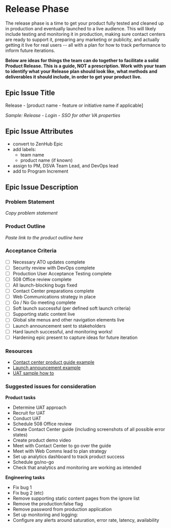 # Release Phase

The release phase is a time to get your product fully tested and cleaned up in production and eventually launched to a live audience. This will likely include testing and monitoring it in production, making sure contact centers are ready to support it, preparing any marketing or publicity, and actually getting it live for real users -- all with a plan for how to track performance to inform future iterations.

**Below are ideas for things the team can do together to facilitate a solid Product Release. This is a guide, NOT a prescription. Work with your team to identify what your Release plan should look like, what methods and deliverables it should include, in order to get your product live.**

## Epic Issue Title

Release - \[product name - feature or initiative name if applicable\]

_Sample: Release - Login - SSO for other VA properties_

## Epic Issue Attributes

* convert to ZenHub Epic
* add labels:
  * team name
  * product name \(if known\)
* assign to PM, DSVA Team Lead, and DevOps lead
* add to Program Increment

## Epic Issue Description

### Problem Statement

_Copy problem statement_

### Product Outline

_Paste link to the product outline here_

### Acceptance Criteria

* [ ] Necessary ATO updates complete
* [ ] Security review with DevOps complete
* [ ] Production User Acceptance Testing complete
* [ ] 508 Office review complete
* [ ] All launch-blocking bugs fixed
* [ ] Contact Center preparations complete
* [ ] Web Communications strategy in place
* [ ] Go / No Go meeting complete
* [ ] Soft launch successful \(per defined soft launch criteria\)
* [ ] Supporting static content live
* [ ] Global site menus and other navigation elements live
* [ ] Launch announcement sent to stakeholders
* [ ] Hard launch successful, and monitoring works!
* [ ] Hardening epic present to capture ideas for future iteration

### Resources

* [Contact center product guide example](https://github.com/billfienberg/va.gov-team/tree/5839d463da035612a60148d7f90403dd12c8107e/README.md)
* [Launch announcement example](https://github.com/billfienberg/va.gov-team/tree/5839d463da035612a60148d7f90403dd12c8107e/README.md)
* [UAT sample how to](https://github.com/billfienberg/va.gov-team/tree/5839d463da035612a60148d7f90403dd12c8107e/README.md)

### Suggested issues for consideration

**Product tasks**

* Determine UAT approach
* Recruit for UAT
* Conduct UAT
* Schedule 508 Office review
* Create Contact Center guide \(including screenshots of all possible error states\)
* Create product demo video
* Meet with Contact Center to go over the guide
* Meet with Web Comms lead to plan strategy
* Set up analytics dashboard to track product success
* Schedule go/no-go
* Check that analytics and monitoring are working as intended

**Engineering tasks**

* Fix bug 1
* Fix bug 2 \(etc\)
* Remove supporting static content pages from the ignore list
* Remove the production:false flag
* Remove password from production application
* Set up monitoring and logging:
* Configure any alerts around saturation, error rate, latency, availability

